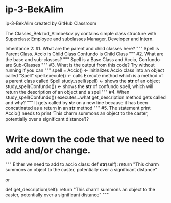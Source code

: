 # ip-3-BekAlim
ip-3-BekAlim created by GitHub Classroom

The Classes_Bekzod_Alimbekov.py contains simple class structure with Superclass: Employee and subclasses Manager, Developer and Intern.

Inheritance 2:
#1. What are the parent and child classes here?
""" Spell is Parent Class.
Accio is Child Class
Confundo is Child Class """
#2. What are the base and sub-classes?
""" Spell is a Base Class and Accio, Confundo are Sub-Classes """
#3. What is the output from this code?   Try without running if you can
""" spell = Accio() <- Initializes Accio class into an object called "Spell"
spell.execute() <- calls Execute method which is a method of a parent class called Spell
study_spell(spell) <- shows the __str__ of an object
study_spell(Confundo()) <- shows the __str__ of confundo spell, which will return the description of an object and a spell"""
#4. When study_spell(Confundo()) executes...what get_description method gets called and why?
""" It gets called by __str__ on a new line because it has been concatinated as a return in an __str__ method """
#5. The statement print Accio() needs to print ‘This charm summons an object to the caster, potentially over a significant distance’)? 
# Write down the code that we need to add and/or change.
""" Either we need to add to accio class:
def __str__(self):
    return "This charm summons an object to the caster, potentially over a significant distance"

or

def get_description(self):
    return "This charm summons an object to the caster, potentially over a significant distance" """